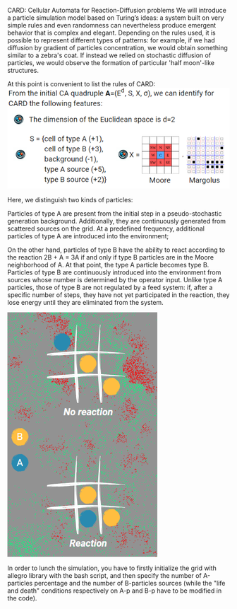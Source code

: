 CARD: Cellular Automata for Reaction-Diffusion problems
 We will introduce a particle simulation model based on Turing’s ideas: a system built on very simple rules and even randomness can nevertheless produce emergent behavior that is complex and elegant. Depending on the rules used, it is possible to represent different types of patterns: for example, if we had diffusion by gradient of particles concentration, we would obtain something similar to a zebra's coat. If instead we relied on stochastic diffusion of particles, we would observe the formation of particular 'half moon'-like structures.

 At this point is convenient to list the rules of CARD:
    ![img](CA_rules.png)

Here, we distinguish two kinds of particles:

Particles of type A are present from the initial step in a pseudo-stochastic generation background. Additionally, they are continuously generated from scattered sources on the grid. At a predefined frequency, additional particles of type A are introduced into the environment; 

On the other hand, particles of type B have the ability to react according to the reaction 2B + A = 3A if and only if type B particles are in the Moore neighborhood of A. At that point, the type A particle becomes type B. Particles of type B are continuously introduced into the environment from sources whose number is determined by the operator input. Unlike type A particles, those of type B are not regulated by a feed system: if, after a specific number of steps, they have not yet participated in the reaction, they lose energy until they are eliminated from the system.

   ![img](reaction_conditions.png)


In order to lunch the simulation, you have to firstly initialize the grid with allegro library with the bash script, and then specify the number of A-particles percentage and the number of B-particles sources (while the "life and death" conditions respectively on A-p and B-p have to be modified in the code). 